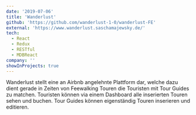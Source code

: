 ```yaml
---
date: '2019-07-06'
title: 'Wanderlust'
github: 'https://github.com/wanderlust-1-0/wanderlust-FE'
external: 'https://www.wanderlust.saschamajewsky.de/'
tech:
  - React
  - Redux
  - RESTful
  - MDBReact
company: ''
showInProjects: true
---
```


Wanderlust stellt eine an Airbnb angelehnte Plattform dar, welche dazu dient gerade in Zeiten von Feewalking Touren die Touristen mit Tour Guides zu matchen. Touristen können via einem Dashboard alle inserierten Touren sehen und buchen. Tour Guides können eigenständig Touren inserieren und editieren.
